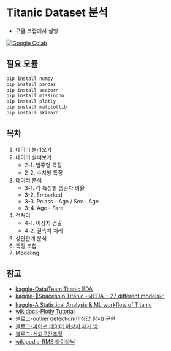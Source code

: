 # Titanic Dataset 분석
* 구글 코랩에서 실행

[![Google Colab](https://img.shields.io/badge/GoogleColab-F9AB00.svg?&style=for-the-badge&logo=GoogleColab&logoColor=white)](https://colab.research.google.com/drive/13B8TholOxY8o6M6PcQ7_UVxMP5DEQeWW?usp=sharing)

## 필요 모듈
```python
pip install numpy
pip install pandas
pip install seaborn
pip install missingno
pip install plotly
pip install matplotlib
pip install sklearn
```

## 목차
1. 데이터 불러오기
2. 데이터 살펴보기
   * 2-1. 범주형 특징
   * 2-2. 수치형 특징
3. 데이터 분석
   * 3-1. 각 특징별 생존자 비율
   * 3-2. Embarked
   * 3-3. Pclass - Age / Sex - Age
   * 3-4. Age - Fare
4. 전처리
   * 4-1. 이상치 검출
   * 4-2. 결측치 처리
5. 상관관계 분석
6. 특징 조합
7. Modeling

## 참고
* [kaggle-DataiTeam Titanic EDA](https://www.kaggle.com/code/kanncaa1/dataiteam-titanic-eda)
* [kaggle-🚀Spaceship Titanic -📊EDA + 27 different models📈](https://www.kaggle.com/code/odins0n/spaceship-titanic-eda-27-different-models)
* [kaggle-A Statistical Analysis & ML workflow of Titanic](https://www.kaggle.com/code/masumrumi/a-statistical-analysis-ml-workflow-of-titanic)
* [wikidocs-Plotly Tutorial](https://wikidocs.net/185374)
* [블로그-outlier detection(이상값 탐지) 구현](https://velog.io/@choonsik_mom/outlier-detection%EC%9D%B4%EC%83%81%EA%B0%92-%ED%83%90%EC%A7%80-%EA%B5%AC%ED%98%84)
* [블로그-파이썬 데이터 이상치 제거 방](https://bigdaheta.tistory.com/82)
* [블로그-신뢰구간추정](https://kongdols-room.tistory.com/152)
* [wikipedia-RMS 타이타닉](https://ko.wikipedia.org/wiki/RMS_%ED%83%80%EC%9D%B4%ED%83%80%EB%8B%89)
